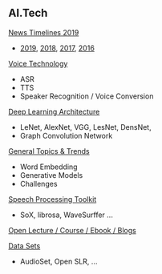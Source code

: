 ## AI.Tech 
[News Timelines 2019](https://github.com/knlee-voice/AI.Tech/blob/master/NewsTimeline2019.md)  
* [2019](https://github.com/knlee-voice/AI.Tech/blob/master/NewsTimeline2019.md), [2018](https://github.com/knlee-voice/AI.Tech/blob/master/NewsTimeline2018.md), [2017](https://github.com/knlee-voice/AI.Tech/blob/master/NewsTimeline2017.md), [2016](https://github.com/knlee-voice/AI.Tech/blob/master/NewsTimeline2016.md)

[Voice Technology](https://github.com/knlee-voice/AI.Tech/blob/master/VoiceTechTopics.md)
* ASR
* TTS
* Speaker Recognition / Voice Conversion  
  
[Deep Learning Architecture](DLArchitectures.md)
* LeNet, AlexNet, VGG, LesNet, DensNet, 
* Graph Convolution Network 

[General Topics & Trends](https://github.com/knlee-voice/AI.Tech/blob/master/TrendsTopics.md)
* Word Embedding 
* Generative Models
* Challenges 

[Speech Processing Toolkit](https://github.com/knlee-voice/AI.Tech/blob/master/SpeechProcToolkit.md)
* SoX, librosa, WaveSurffer ... 
  
[Open Lecture / Course / Ebook / Blogs](https://github.com/knlee-voice/AI.Tech/blob/master/OpenCourseBook.md)

[Data Sets](https://github.com/knlee-voice/AI.Tech/blob/master/Datasets.md)
* AudioSet, Open SLR, ... 
